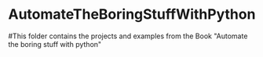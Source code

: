 # AutomateTheBoringStuffWithPython
#This folder contains the projects and examples from the Book "Automate the boring stuff with python" 
